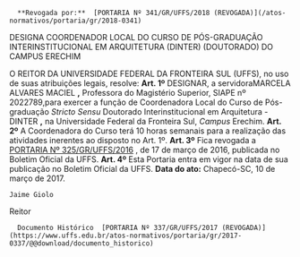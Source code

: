       **Revogada por:**  [PORTARIA Nº 341/GR/UFFS/2018 (REVOGADA)](/atos-normativos/portaria/gr/2018-0341) 

   DESIGNA COORDENADOR LOCAL DO CURSO DE PÓS-GRADUAÇÃO INTERINSTITUCIONAL EM ARQUITETURA (DINTER) (DOUTORADO) DO CAMPUS ERECHIM  

 O REITOR DA UNIVERSIDADE FEDERAL DA FRONTEIRA SUL (UFFS), no uso de suas atribuições legais, resolve:   **Art. 1º** DESIGNAR, a servidoraMARCELA ALVARES MACIEL **,** Professora do Magistério Superior, SIAPE nº 2022789,para exercer a função de Coordenadora Local do Curso de Pós-graduação *Stricto Sensu* Doutorado Interinstitucional em Arquitetura - DINTER **,** na Universidade Federal da Fronteira Sul, *Campus* Erechim.   **Art. 2º** A Coordenadora do Curso terá 10 horas semanais para a realização das atividades inerentes ao disposto no Art. 1º.   **Art. 3º** Fica revogada a [PORTARIA Nº 325/GR/UFFS/2016](https://www.uffs.edu.br/atos-normativos/portaria/gr/2016-0325)  , de 17 de março de 2016, publicada no Boletim Oficial da UFFS.   **Art. 4º** Esta Portaria entra em vigor na data de sua publicação no Boletim Oficial da UFFS.      **Data do ato:** Chapecó-SC, 10 de março de 2017.   
 

    Jaime Giolo   
 Reitor 

      Documento Histórico  [PORTARIA Nº 337/GR/UFFS/2017 (REVOGADA)](https://www.uffs.edu.br/atos-normativos/portaria/gr/2017-0337/@@download/documento_historico)     
      